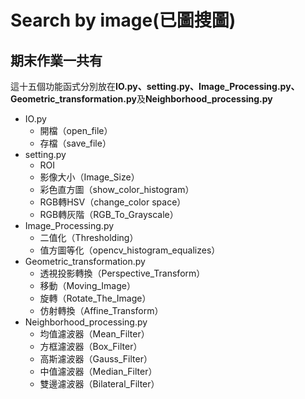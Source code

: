 # Search by image(已圖搜圖)
## 期末作業一共有
這十五個功能函式分別放在**IO.py、setting.py、Image_Processing.py、Geometric_transformation.py**及**Neighborhood_processing.py**  
* IO.py 
	* 開檔（open_file）
	* 存檔（save_file）
* setting.py
	* ROI
	* 影像大小（Image_Size）
	* 彩色直方圖（show_color_histogram）
	* RGB轉HSV（change_color space）
	* RGB轉灰階（RGB_To_Grayscale）
* Image_Processing.py
	* 二值化（Thresholding）
	* 值方圖等化（opencv_histogram_equalizes）
* Geometric_transformation.py
	* 透視投影轉換（Perspective_Transform）
	* 移動（Moving_Image）
	* 旋轉（Rotate_The_Image）
	* 仿射轉換（Affine_Transform）
* Neighborhood_processing.py
	* 均值濾波器（Mean_Filter）
	* 方框濾波器（Box_Filter）
	* 高斯濾波器（Gauss_Filter）
	* 中值濾波器（Median_Filter）
	* 雙邊濾波器（Bilateral_Filter） 
